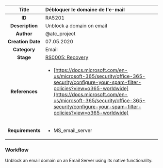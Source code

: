 | Title                       | Débloquer le domaine de l'e-mail         |
|:---------------------------:|:--------------------|
| **ID**                      | RA5201            |
| **Description**             | Unblock a domain on email   |
| **Author**                  | @atc_project        |
| **Creation Date**           | 07.05.2020 |
| **Category**                | Email      |
| **Stage**                   |[RS0005: Recovery](../Response_Stages/RS0005.md)| 
| **References** |<ul><li>[https://docs.microsoft.com/en-us/microsoft-365/security/office-365-security/configure-your-spam-filter-policies?view=o365-worldwide](https://docs.microsoft.com/en-us/microsoft-365/security/office-365-security/configure-your-spam-filter-policies?view=o365-worldwide)</li></ul>|
| **Requirements** |<ul><li>MS_email_server</li></ul>|

### Workflow

Unblock an email domain on an Email Server using its native functionality.  
